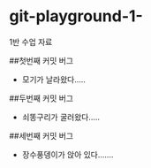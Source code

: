 # git-playground-1-
1반 수업 자료

##첫번째 커밋 버그

- 모기가 날라왔다.....

##두번째 커밋 버그

- 쇠똥구리가 굴러왔다.....

##세번째 커밋 버그

- 장수풍뎅이가 앉아 있다.......
